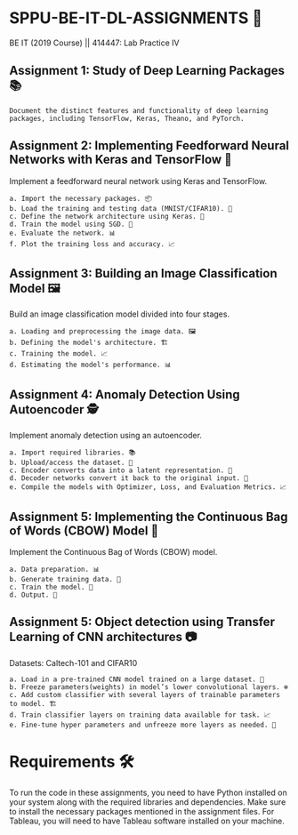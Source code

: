 # SPPU-BE-IT-DL-ASSIGNMENTS 🚀

BE IT (2019 Course) || 414447: Lab Practice IV

## Assignment 1: Study of Deep Learning Packages 📚

    Document the distinct features and functionality of deep learning packages, including TensorFlow, Keras, Theano, and PyTorch.

## Assignment 2: Implementing Feedforward Neural Networks with Keras and TensorFlow 🧠

Implement a feedforward neural network using Keras and TensorFlow.

    a. Import the necessary packages. 📦
    b. Load the training and testing data (MNIST/CIFAR10). 📂
    c. Define the network architecture using Keras. 🧮
    d. Train the model using SGD. 🚀
    e. Evaluate the network. 📊
    f. Plot the training loss and accuracy. 📈

## Assignment 3: Building an Image Classification Model 🖼️

Build an image classification model divided into four stages.

    a. Loading and preprocessing the image data. 🖼️
    b. Defining the model's architecture. 🏗️
    c. Training the model. 📈
    d. Estimating the model's performance. 📊

## Assignment 4: Anomaly Detection Using Autoencoder 🕵️

Implement anomaly detection using an autoencoder.

    a. Import required libraries. 📚
    b. Upload/access the dataset. 📂
    c. Encoder converts data into a latent representation. 🧐
    d. Decoder networks convert it back to the original input. 🔄
    e. Compile the models with Optimizer, Loss, and Evaluation Metrics. 📈

## Assignment 5: Implementing the Continuous Bag of Words (CBOW) Model 📝

Implement the Continuous Bag of Words (CBOW) model.

    a. Data preparation. 📊
    b. Generate training data. 📂
    c. Train the model. 🚀
    d. Output. 📄

## Assignment 5: Object detection using Transfer Learning of CNN architectures 📷

Datasets: Caltech-101 and CIFAR10

    a. Load in a pre-trained CNN model trained on a large dataset. 📸
    b. Freeze parameters(weights) in model’s lower convolutional layers. ❄️
    c. Add custom classifier with several layers of trainable parameters to model. 🏗️
    d. Train classifier layers on training data available for task. 📈
    e. Fine-tune hyper parameters and unfreeze more layers as needed. 🚀

# Requirements 🛠️

To run the code in these assignments, you need to have Python installed on your system along with the required libraries and dependencies. Make sure to install the necessary packages mentioned in the assignment files. For Tableau, you will need to have Tableau software installed on your machine.

